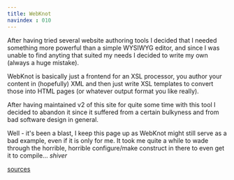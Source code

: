 ```yaml
--- 
title: WebKnot
navindex : 010
---
```


After having tried several website authoring tools I decided that I needed something
more powerful than a simple WYSIWYG editor, and since I was unable to find anyting that 
suited my needs I decided to write my own (always a huge mistake).

WebKnot is basically just a frontend for an XSL processor, you author your content
in (hopefully) XML and then just write XSL templates to convert those into HTML pages 
(or whatever output format you like really).

After having maintained v2 of this site for quite some time with this tool I decided
to abandon it since it suffered from a certain bulkyness and from bad software design
in general. 

Well - it's been a blast, I keep this page up as WebKnot might still serve as 
a bad example, even if it is only for me. It took me quite a while to wade through
the horrible, horrible configure/make construct in there to even get it to compile... 
*shiver*

[sources](/files/WebKnot.tgz)



